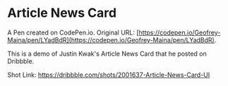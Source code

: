 # Article News Card

A Pen created on CodePen.io. Original URL: [https://codepen.io/Geofrey-Maina/pen/LYadBdR](https://codepen.io/Geofrey-Maina/pen/LYadBdR).

This is a demo of Justin Kwak's Article News Card that he posted on Dribbble.

Shot Link:
https://dribbble.com/shots/2001637-Article-News-Card-UI